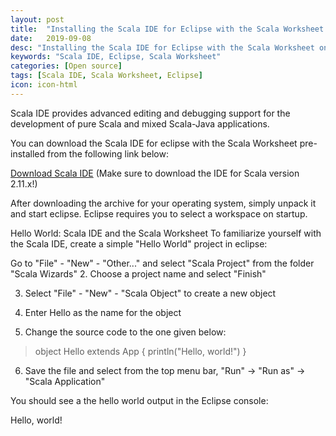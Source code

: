 ```yaml
---
layout: post
title:  "Installing the Scala IDE for Eclipse with the Scala Worksheet on Windows"
date:   2019-09-08
desc: "Installing the Scala IDE for Eclipse with the Scala Worksheet on Windows"
keywords: "Scala IDE, Eclipse, Scala Worksheet"
categories: [Open source]
tags: [Scala IDE, Scala Worksheet, Eclipse]
icon: icon-html
---
```


Scala IDE provides advanced editing and debugging support for the development of pure Scala and mixed Scala-Java applications.

You can download the Scala IDE for eclipse with the Scala Worksheet pre-installed from the following link below:

<a href="http://scala-ide.org/download/sdk.html">Download Scala IDE</a> (Make sure to download the IDE for Scala version 2.11.x!)

After downloading the archive for your operating system, simply unpack it and start eclipse. Eclipse requires you to select a workspace on startup. 

Hello World: Scala IDE and the Scala Worksheet
To familiarize yourself with the Scala IDE, create a simple "Hello World" project in eclipse:

Go to "File" - "New" - "Other..." and select "Scala Project" from the folder "Scala Wizards"
2. Choose a project name and select "Finish"

3. Select "File" - "New" - "Scala Object" to create a new object

4. Enter Hello as the name for the object

5. Change the source code to the one given below:
  
 <blockquote>
    object Hello extends App {
      println("Hello, world!")
    }</blockquote>
   
6. Save the file and select from the top menu bar, "Run" -> "Run as" -> "Scala Application"

You should see a the hello world output in the Eclipse console:

Hello, world!
